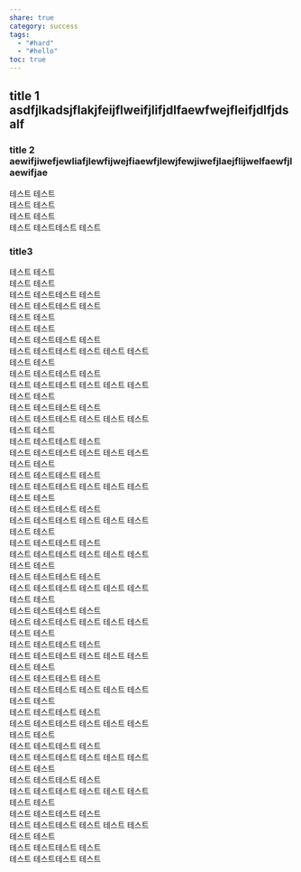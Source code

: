 ```yaml
---
share: true
category: success
tags:
  - "#hard"
  - "#hello"
toc: true
---
```

## title 1  asdfjlkadsjflakjfeijflweifjlifjdlfaewfwejfleifjdlfjdsalf
### title 2  aewifjiwefjewliafjlewfijwejfiaewfjlewjfewjiwefjlaejflijwelfaewfjlaewifjae

테스트 테스트   
테스트 테스트  
테스트 테스트  
테스트 테스트테스트 테스트  
### title3  
테스트 테스트  
테스트 테스트  
테스트 테스트테스트 테스트  
테스트 테스트테스트 테스트  
테스트 테스트  
테스트 테스트  
테스트 테스트테스트 테스트  
테스트 테스트테스트 테스트  테스트 테스트  
테스트 테스트  
테스트 테스트테스트 테스트  
테스트 테스트테스트 테스트  테스트 테스트  
테스트 테스트  
테스트 테스트테스트 테스트  
테스트 테스트테스트 테스트  테스트 테스트  
테스트 테스트  
테스트 테스트테스트 테스트  
테스트 테스트테스트 테스트  테스트 테스트  
테스트 테스트  
테스트 테스트테스트 테스트  
테스트 테스트테스트 테스트  테스트 테스트  
테스트 테스트  
테스트 테스트테스트 테스트  
테스트 테스트테스트 테스트  테스트 테스트  
테스트 테스트  
테스트 테스트테스트 테스트  
테스트 테스트테스트 테스트  테스트 테스트  
테스트 테스트  
테스트 테스트테스트 테스트  
테스트 테스트테스트 테스트  테스트 테스트  
테스트 테스트  
테스트 테스트테스트 테스트  
테스트 테스트테스트 테스트  테스트 테스트  
테스트 테스트  
테스트 테스트테스트 테스트  
테스트 테스트테스트 테스트  테스트 테스트  
테스트 테스트  
테스트 테스트테스트 테스트  
테스트 테스트테스트 테스트  테스트 테스트  
테스트 테스트  
테스트 테스트테스트 테스트  
테스트 테스트테스트 테스트  테스트 테스트  
테스트 테스트  
테스트 테스트테스트 테스트  
테스트 테스트테스트 테스트  테스트 테스트  
테스트 테스트  
테스트 테스트테스트 테스트  
테스트 테스트테스트 테스트  테스트 테스트  
테스트 테스트  
테스트 테스트테스트 테스트  
테스트 테스트테스트 테스트  테스트 테스트  
테스트 테스트  
테스트 테스트테스트 테스트  
테스트 테스트테스트 테스트  

